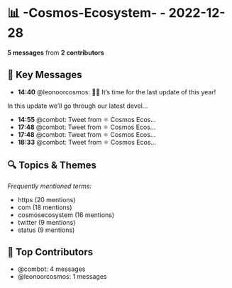 # 📊 -Cosmos-Ecosystem- - 2022-12-28
**5 messages** from **2 contributors**

## 💬 Key Messages
- **14:40** @leonoorcosmos: 🧨✨ It’s time for the last update of this year! 

In this update we’ll go through our latest devel...
- **14:55** @combot: [‌‌‌‌‎⁠](https://twitter.com/CosmosEcosystem/status/1608114485105160192)Tweet from ⚛️ Cosmos Ecos...
- **17:48** @combot: [‌‌‌‌‎⁠](https://twitter.com/CosmosEcosystem/status/1608157824974204928)Tweet from ⚛️ Cosmos Ecos...
- **17:48** @combot: [‌‌‌‌‎⁠](https://twitter.com/CosmosEcosystem/status/1608157960659939330)Tweet from ⚛️ Cosmos Ecos...
- **18:33** @combot: [‌‌‌‌‎⁠](https://twitter.com/CosmosEcosystem/status/1608169238770126849)Tweet from ⚛️ Cosmos Ecos...

## 🔍 Topics & Themes
*Frequently mentioned terms:*
- https (20 mentions)
- com (18 mentions)
- cosmosecosystem (16 mentions)
- twitter (9 mentions)
- status (9 mentions)

## 👥 Top Contributors
- @combot: 4 messages
- @leonoorcosmos: 1 messages